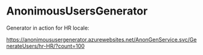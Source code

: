 # AnonimousUsersGenerator

Generator in action for HR locale:

https://anonimoususergenerator.azurewebsites.net/AnonGenService.svc/GenerateUsers/hr-HR/?count=100
